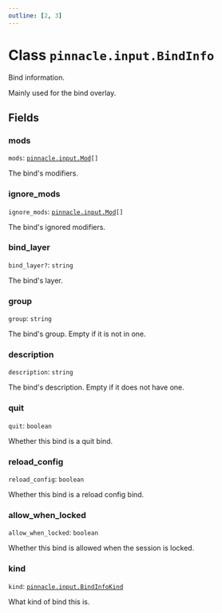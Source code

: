 ```yaml
---
outline: [2, 3]
---
```


# Class `pinnacle.input.BindInfo`


Bind information.

Mainly used for the bind overlay.

## Fields

### mods

`mods`: <code><a href="/lua-reference/0.1.0-alpha.2/enums/pinnacle.input.Mod">pinnacle.input.Mod</a>[]</code>

The bind's modifiers.

### ignore_mods

`ignore_mods`: <code><a href="/lua-reference/0.1.0-alpha.2/enums/pinnacle.input.Mod">pinnacle.input.Mod</a>[]</code>

The bind's ignored modifiers.

### bind_layer <Badge type="danger" text="nullable" />

`bind_layer?`: <code>string</code>

The bind's layer.

### group

`group`: <code>string</code>

The bind's group. Empty if it is not in one.

### description

`description`: <code>string</code>

The bind's description. Empty if it does not have one.

### quit

`quit`: <code>boolean</code>

Whether this bind is a quit bind.

### reload_config

`reload_config`: <code>boolean</code>

Whether this bind is a reload config bind.

### allow_when_locked

`allow_when_locked`: <code>boolean</code>

Whether this bind is allowed when the session is locked.

### kind

`kind`: <code><a href="/lua-reference/0.1.0-alpha.2/classes/pinnacle.input.BindInfoKind">pinnacle.input.BindInfoKind</a></code>

What kind of bind this is.


